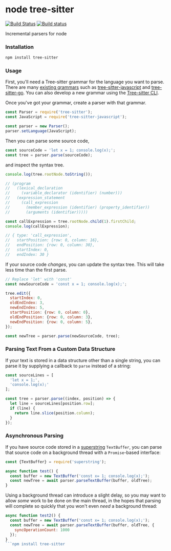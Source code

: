 node tree-sitter
================

[![Build Status](https://travis-ci.org/tree-sitter/node-tree-sitter.svg?branch=master)](https://travis-ci.org/tree-sitter/node-tree-sitter)
[![Build status](https://ci.appveyor.com/api/projects/status/0pqlhnnk6i9rsakj/branch/master?svg=true)](https://ci.appveyor.com/project/maxbrunsfeld/node-tree-sitter/branch/master)

Incremental parsers for node

### Installation

```sh
npm install tree-sitter
```

### Usage

First, you'll need a Tree-sitter grammar for the language you want to parse. There are many [existing grammars](https://github.com/tree-sitter) such as [tree-sitter-javascript](http://github.com/tree-sitter/tree-sitter-javascript) and [tree-sitter-go](http://github.com/tree-sitter/tree-sitter-go). You can also develop a new grammar using the [Tree-sitter CLI](https://github.com/tree-sitter/tree-sitter/tree/master/cli).

Once you've got your grammar, create a parser with that grammar.

```javascript
const Parser = require('tree-sitter');
const JavaScript = require('tree-sitter-javascript');

const parser = new Parser();
parser.setLanguage(JavaScript);
```

Then you can parse some source code,

```javascript
const sourceCode = 'let x = 1; console.log(x);';
const tree = parser.parse(sourceCode);
```

and inspect the syntax tree.

```javascript
console.log(tree.rootNode.toString());

// (program
//   (lexical_declaration
//     (variable_declarator (identifier) (number)))
//   (expression_statement
//     (call_expression
//       (member_expression (identifier) (property_identifier))
//       (arguments (identifier)))))

const callExpression = tree.rootNode.child(1).firstChild;
console.log(callExpression);

// { type: 'call_expression',
//   startPosition: {row: 0, column: 16},
//   endPosition: {row: 0, column: 30},
//   startIndex: 0,
//   endIndex: 30 }
```

If your source code *changes*, you can update the syntax tree. This will take less time than the first parse.

```javascript
// Replace 'let' with 'const'
const newSourceCode = 'const x = 1; console.log(x);';

tree.edit({
  startIndex: 0,
  oldEndIndex: 3,
  newEndIndex: 5,
  startPosition: {row: 0, column: 0},
  oldEndPosition: {row: 0, column: 3},
  newEndPosition: {row: 0, column: 5},
});

const newTree = parser.parse(newSourceCode, tree);
```

### Parsing Text From a Custom Data Structure

If your text is stored in a data structure other than a single string, you can parse it by supplying a callback to `parse` instead of a string:

```javascript
const sourceLines = [
  'let x = 1;',
  'console.log(x);'
];

const tree = parser.parse((index, position) => {
  let line = sourceLines[position.row];
  if (line) {
    return line.slice(position.column);
  }
});
```

### Asynchronous Parsing

If you have source code stored in a [superstring](https://github.com/atom/superstring) `TextBuffer`, you can parse that source code on a background thread with a `Promise`-based interface:

```javascript
const {TextBuffer} = require('superstring');

async function test() {
  const buffer = new TextBuffer('const x= 1; console.log(x);');
  const newTree = await parser.parseTextBuffer(buffer, oldTree);
}
```

Using a background thread can introduce a slight delay, so you may want to allow *some* work to be done on the main thread, in the hopes that parsing will complete so quickly that you won't even *need* a background thread:

```javascript
async function test2() {
  const buffer = new TextBuffer('const x= 1; console.log(x);');
  const newTree = await parser.parseTextBuffer(buffer, oldTree, {
    syncOperationCount: 1000
  });
}
```npm install tree-sitter
